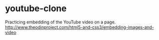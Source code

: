# youtube-clone
Practicing embedding of the YouTube video on a page.     http://www.theodinproject.com/html5-and-css3/embedding-images-and-video
